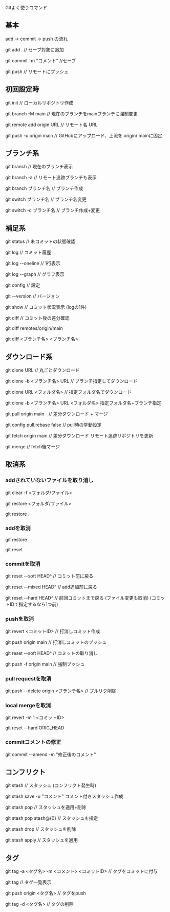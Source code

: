 Gitよく使うコマンド

## 基本
add -> commit -> push の流れ

git add . // セーブ対象に追加


git commit -m "コメント" //セーブ

git push // リモートにプッシュ

## 初回設定時

git init // ローカルリポジトリ作成

git branch -M main // 現在のブランチをmainブランチに強制変更

git remote add origin URL // リモート名 URL

git push -u origin main // GitHubにアップロード、上流を origin/
mainに固定

## ブランチ系

git branch // 現在のブランチ表示

git branch -a // リモート追跡ブランチも表示

git branch ブランチ名 // ブランチ作成

git switch ブランチ名 // ブランチ名変更

git switch -c ブランチ名 // ブランチ作成+変更


## 補足系

git status // 未コミットの状態確認

git log // コミット履歴

git log --oneline // 1行表示

git log --graph // グラフ表示

git config // 設定

git --version // バージョン

git show // コミット状況表示 (logの1件)

git diff // コミット後の差分確認

git diff remotes/origin/main

git diff <ブランチ名> <ブランチ名>

## ダウンロード系

git clone URL // 丸ごとダウンロード

git clone -b <ブランチ名> URL // ブランチ指定してダウンロード

git clone URL <フォルダ名> // 指定フォルダ名でダウンロード

git clone -b <ブランチ名> URL <フォルダ名> 指定フォルダ名+ブランチ指定

git pull origin main　// 差分ダウンロード + マージ

git config pull.rebase false // pull時の挙動設定

git fetch origin main // 差分ダウンロード リモート追跡リポジトリを更新

git merge // fetch後マージ

## 取消系

### addされていないファイルを取り消し

git clear -f <フォルダ/ファイル>

git restore <フォルダ/ファイル>

git restore .

### addを取消

git restore

git reset

### commitを取消

git reset --soft HEAD^ // コミット前に戻る

git reset --mixed HEAD^ // add追加前に戻る

git reset --hard HEAD^ // 前回コミットまで戻る (ファイル変更も取消)
(コミットIDで指定するなら1つ前)

### pushを取消

git revert <コミットID> // 打消しコミット作成

git push origin main // 打消しコミットのプッシュ

git reset --soft HEAD^ // コミットの取り消し

git push -f origin main // 強制プッシュ

### pull requestを取消

git push --delete origin <ブランチ名> // プルリク削除


### local mergeを取消

git revert -m 1 <コミットID>

git reset --hard ORIG_HEAD

### commitコメントの修正

git commit --amend -m "修正後のコメント"

## コンフリクト

git stash // スタッシュ (コンフリクト発生時)

git stash save -u "コメント" コメント付きスタッシュ作成


git stash pop // スタッシュを適用+削除

git stash pop stash@{0} // スタッシュを指定

git stash drop // スタッシュを削除

git stash apply // スタッシュを適用

## タグ

git tag -a <タグ名> -m <コメント> <コミットID> // タグをコミットに付与

git tag // タグ一覧表示

git push origin <タグ名> // タグをpush

git tag -d <タグ名> // タグの削除
